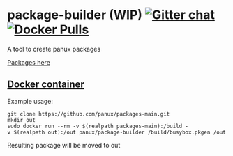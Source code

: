 # package-builder (WIP) [![Gitter chat](https://badges.gitter.im/gitterHQ/gitter.png)](https://gitter.im/panux/panux-dev)[![Docker Pulls](https://img.shields.io/docker/pulls/panux/package-builder.svg)](https://hub.docker.com/r/panux/package-builder/)
A tool to create panux packages

[Packages here](https://github.com/panux/packages-main)

## [Docker container](https://hub.docker.com/r/panux/package-builder/)
Example usage:
```
git clone https://github.com/panux/packages-main.git
mkdir out
sudo docker run --rm -v $(realpath packages-main):/build -v $(realpath out):/out panux/package-builder /build/busybox.pkgen /out
```
Resulting package will be moved to out
